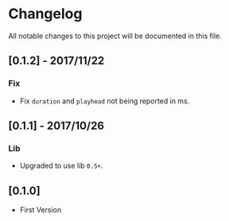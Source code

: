 # Changelog
All notable changes to this project will be documented in this file.


## [0.1.2] - 2017/11/22
### Fix
- Fix `duration` and `playhead` not being reported in ms.

## [0.1.1] - 2017/10/26
### Lib
- Upgraded to use lib `0.5+`.

## [0.1.0] 
- First Version
